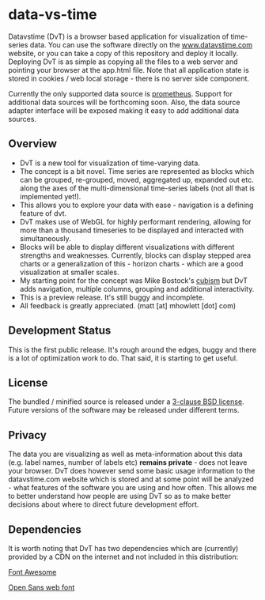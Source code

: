 # data-vs-time

Datavstime (DvT) is a browser based application for visualization of
time-series data. You can use the software directly on the 
<a href="http://www.datavstime.com">www.datavstime.com</a> website, or you 
can take a copy of this repository and deploy it locally. Deploying DvT
is as simple as copying all the files to a web server and pointing your
browser at the app.html file. Note that all application state is stored 
in cookies / web local storage - there is no server side component.

Currently the only supported data source is <a href="http://prometheus.io">prometheus</a>. Support for additional data sources will be forthcoming soon. Also, the data source adapter interface will be exposed making it easy to add additional data sources.

## Overview

* DvT is a new tool for visualization of time-varying data.
* The concept is a bit novel. Time series are represented as blocks which can be grouped, re-grouped, moved, aggregated up, expanded out etc. along the axes of the multi-dimensional time-series labels (not all that is implemented yet!).
* This allows you to explore your data with ease - navigation is a defining feature of dvt.
* DvT makes use of WebGL for highly performant rendering, allowing for more than a thousand timeseries to be displayed and interacted with simultaneously.
* Blocks will be able to display different visualizations with different strengths and weaknesses. Currently, blocks can display stepped area charts or a generalization of this - horizon charts - which are a good visualization at smaller scales.
* My starting point for the concept was Mike Bostock's <a href="https://square.github.io/cubism/">cubism</a> but DvT adds navigation, multiple columns, grouping and additional interactivity.
* This is a preview release. It's still buggy and incomplete.
* All feedback is greatly appreciated. (matt [at] mhowlett [dot] com)

## Development Status

This is the first public release. It's rough around the edges, buggy and 
there is a lot of optimization work to do. That said, it is starting to 
get useful.

## License

The bundled / minified source is released under a 
[3-clause BSD license](LICENSE.txt). Future versions of the software 
may be released under different terms.

## Privacy

The data you are visualizing as well as meta-information about this data
(e.g. label names, number of labels etc) **remains private** - does not
leave your browser. DvT does however send some basic usage information 
to the datavstime.com website which is stored and at some point will be 
analyzed - what features of the software you are using and how often. 
This allows me to better understand how people are using DvT so as to 
make better decisions about where to direct future development effort.

## Dependencies

It is worth noting that DvT has two dependencies which are (currently) 
provided by a CDN on the internet and not included in this distribution:

<a href="https://fortawesome.github.io/Font-Awesome/">Font Awesome</a>

<a href="https://www.google.com/fonts/specimen/Open+Sans">Open Sans web font</a>

